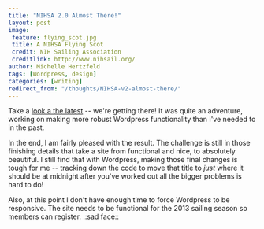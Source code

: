 ```yaml
---
title: "NIHSA 2.0 Almost There!"
layout: post
image:
 feature: flying_scot.jpg
 title: A NIHSA Flying Scot
 credit: NIH Sailing Association
 creditlink: http://www.nihsail.org/
author: Michelle Hertzfeld
tags: [Wordpress, design]
categories: [writing]
redirect_from: "/thoughts/NIHSA-v2-almost-there/"
---
```

Take a [look a the latest](http://www.nihsail.org/) -- we're getting there! It was quite an adventure, working on making more robust Wordpress functionality than I've needed to in the past.<!--more-->

In the end, I am fairly pleased with the result. The challenge is still in those finishing details that take a site from functional and nice, to absolutely beautiful. I still find that with Wordpress, making those final changes is tough for me -- tracking down the code to move that title to *just* where it should be at midnight after you've worked out all the bigger problems is hard to do!

Also, at this point I don't have enough time to force Wordpress to be responsive. The site needs to be functional for the 2013 sailing season so members can register. ::sad face::
